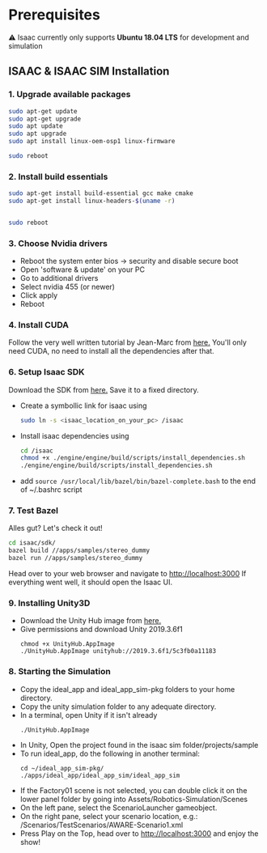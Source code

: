 # Prerequisites

:warning: Isaac currently only supports **Ubuntu 18.04 LTS** for development and simulation 

## ISAAC & ISAAC SIM Installation

### 1. Upgrade available packages
```bash
sudo apt-get update
sudo apt-get upgrade
sudo apt update
sudo apt upgrade
sudo apt install linux-oem-osp1 linux-firmware

sudo reboot
```

### 2. Install build essentials 
```bash
sudo apt-get install build-essential gcc make cmake
sudo apt-get install linux-headers-$(uname -r)


sudo reboot
```

### 3. Choose Nvidia drivers
* Reboot the system enter bios -> security and disable secure boot 
* Open 'software & update' on your PC
* Go to additional drivers
* Select nvidia 455 (or newer)
* Click apply
* Reboot

### 4. Install CUDA
Follow the very well written tutorial by Jean-Marc from [here.](https://blog.jeremarc.com/setup/nvidia/cuda/linux/2020/09/19/nvidia-cuda-setup.html)
You'll only need CUDA, no need to install all the dependencies after that.

### 6. Setup Isaac SDK
Download the SDK from [here.](https://developer.nvidia.com/isaac/downloads)
Save it to a fixed directory.
* Create a symbollic link for isaac using
    ```bash
    sudo ln -s <isaac_location_on_your_pc> /isaac
    ```
* Install isaac dependencies using
    ```bash
    cd /isaac
    chmod +x ./engine/engine/build/scripts/install_dependencies.sh
    ./engine/engine/build/scripts/install_dependencies.sh
    ```
* add ```source /usr/local/lib/bazel/bin/bazel-complete.bash``` to the end of ~/.bashrc script

### 7. Test Bazel
Alles gut? Let's check it out!

  ```bash
  cd isaac/sdk/
  bazel build //apps/samples/stereo_dummy
  bazel run //apps/samples/stereo_dummy
  ```
Head over to your web browser and navigate to [http://localhost:3000](http://localhost:3000)
If everything went well, it should open the Isaac UI.

### 9. Installing Unity3D
* Download the Unity Hub image from [here.](https://unity3d.com/get-unity/download)
* Give permissions and download Unity 2019.3.6f1 
  ```
  chmod +x UnityHub.AppImage
  ./UnityHub.AppImage unityhub://2019.3.6f1/5c3fb0a11183
  ```
 
### 8. Starting the Simulation
* Copy the ideal_app and ideal_app_sim-pkg folders to your home directory.
* Copy the unity simulation folder to any adequate directory.
* In a terminal, open Unity if it isn't already
  ```
  ./UnityHub.AppImage
  ```
* In Unity, Open the project found in the isaac sim folder/projects/sample
* To run ideal_app, do the following in another terminal:
  ```
  cd ~/ideal_app_sim-pkg/
  ./apps/ideal_app/ideal_app_sim/ideal_app_sim
  ```
* If the Factory01 scene is not selected, you can double click it on the lower panel folder by going into Assets/Robotics-Simulation/Scenes
* On the left pane, select the ScenarioLauncher gameobject.
* On the right pane, select your scenario location, e.g.: /Scenarios/TestScenarios/AWARE-Scenario1.xml
* Press Play on the Top, head over to [http://localhost:3000](http://localhost:3000) and enjoy the show!
